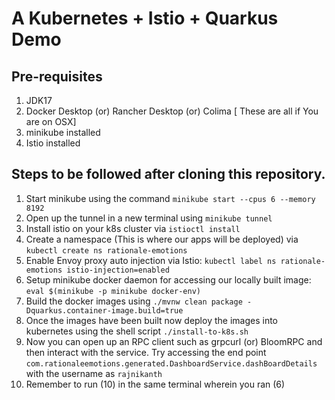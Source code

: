 # A Kubernetes + Istio + Quarkus Demo

## Pre-requisites

1. JDK17
2. Docker Desktop (or) Rancher Desktop (or) Colima [ These are all if You are on OSX]
3. minikube installed
4. Istio installed

## Steps to be followed after cloning this repository.

1. Start minikube using the command `minikube start --cpus 6 --memory 8192`
2. Open up the tunnel in a new terminal using `minikube tunnel`
3. Install istio on your k8s cluster via `istioctl install`
4. Create a namespace (This is where our apps will be deployed) via `kubectl create ns rationale-emotions`
5. Enable Envoy proxy auto injection via Istio: `kubectl label ns rationale-emotions istio-injection=enabled`
6. Setup minikube docker daemon for accessing our locally built image: `eval $(minikube -p minikube docker-env)`
7. Build the docker images using `./mvnw clean package -Dquarkus.container-image.build=true`
8. Once the images have been built now deploy the images into kubernetes using the shell script `./install-to-k8s.sh`
9. Now you can open up an RPC client such as grpcurl (or) BloomRPC and then interact with the service. Try accessing the end point `com.rationaleemotions.generated.DashboardService.dashBoardDetails` with the username as `rajnikanth`
10. Remember to run (10) in the same terminal wherein you ran (6)